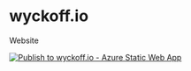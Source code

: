 # wyckoff.io
Website

[![Publish to wyckoff.io - Azure Static Web App](https://github.com/jwyckoff/wyckoff-io/actions/workflows/azure-static-web-wyckoff-io.yml/badge.svg)](https://github.com/jwyckoff/wyckoff-io/actions/workflows/azure-static-web-wyckoff-io.yml)

